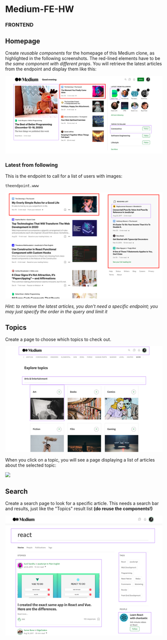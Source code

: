 # Medium-FE-HW

### FRONTEND

## Homepage
Create *reusable components* for the homepage of this Medium clone, as highlighted in the following screenshots.
The red-lined elements have to be *the same component with different props*.
You will retrieve the latest articles from the endpoint and display them like this:

<img src="./Home-I.png">

### Latest from following
This is the endpoint to call for a list of users with images:
```
theendpoint.www
```

<img src="./Home-II.png">

*Hint: to retrieve the latest articles, you don't need a specific endpoint; you may just specify the order in the query and limit it*


## Topics

Create a page to choose which topics to check out.

<img src="./Topics.png">

When you click on a topic, you will see a page displaying a list of articles about the selected topic:

<img src="./Topics-results.png">

## Search

Create a search page to look for a specific article.
This needs a search bar and results, just like the "Topics" result list **(do reuse the components!)**

<img src="./Search-page.png">






